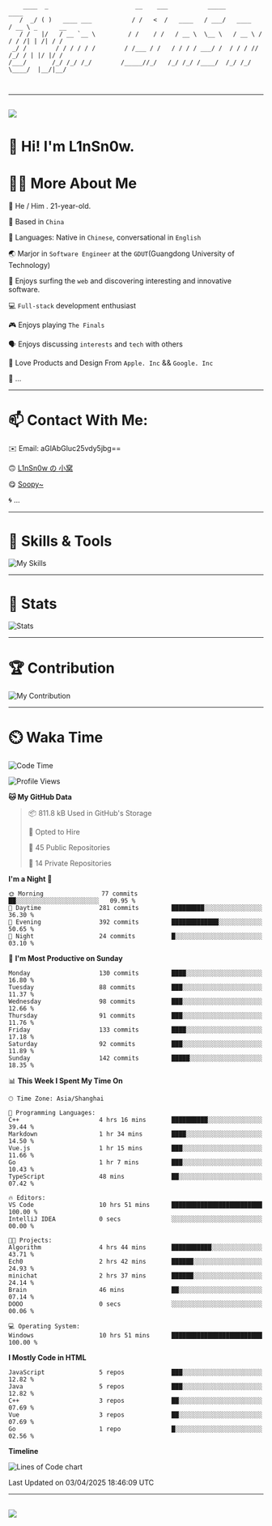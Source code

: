 ```

    ____  _                        __    ___           _____           ____           
   /  _/ ( )   ____ ___           / /   <  /   ____   / ___/   ____   / __ \ _      __
   / /   |/   / __ `__ \         / /    / /   / __ \  \__ \   / __ \ / / / /| | /| / /
 _/ /        / / / / / /        / /___ / /   / / / / ___/ /  / / / // /_/ / | |/ |/ / 
/___/       /_/ /_/ /_/        /_____//_/   /_/ /_/ /____/  /_/ /_/ \____/  |__/|__/  
                                                                                      
                                          

```

---

##
![](https://raw.githubusercontent.com/lin-snow/lin-snow/output/github-contribution-grid-snake-dark.svg)

# 👋 Hi! I'm L1nSn0w.

# 👨‍💻 More About Me

🤠 He / Him . 21-year-old.

🎈 Based in `China`
  
🤔 Languages: Native in `Chinese`, conversational in `English`

🌏 Marjor in `Software Engineer` at the `GDUT`(Guangdong University of Technology)

🛟 Enjoys surfing the `web` and discovering interesting and innovative software.

💻 `Full-stack` development enthusiast

🎮 Enjoys playing `The Finals`

🗣️ Enjoys discussing `interests` and `tech` with others

👾 Love Products and Design From `Apple. Inc` && `Google. Inc`  

🤪 ...

---

# 📫 Contact With Me:

✉️ Email: aGlAbGluc25vdy5jbg==

🙃 [L1nSn0w の 小窝](https://linsnow.cn)

😋 [Soopy~](https://soopy.cn)

🌀 ...

---

# 🔮 Skills & Tools

![My Skills](/assets/skillicons.svg)

---

# 🍟 Stats

![Stats](https://github-profile-trophy.vercel.app/?username=lin-snow&theme=nord&no-frame=true&column=9)

<!-- <div style="text-align: center;">
    <a href="https://github.com/lin-snow">
        <img align="center" src="https://githubstat.linsnow.cn/api/top-langs/?username=lin-snow&layout=donut&langs_count=8" />
    </a>
    <a href="https://github.com/lin-snow">
        <img align="center" src="https://githubstat.linsnow.cn/api?username=lin-snow&count_private=true&show_icons=true&theme=default&show=reviews,discussions_started,discussions_answered,prs_merged,prs_merged_percentage" />
    </a>
</div> -->

---

# 🏆 Contribution

![My Contribution](https://activitygraph.linsnow.cn/graph?username=lin-snow&theme=github-compact&days=30)

---

# ⏲️ Waka Time

<!--START_SECTION:waka-->
![Code Time](http://img.shields.io/badge/Code%20Time-602%20hrs%2036%20mins-blue)

![Profile Views](http://img.shields.io/badge/Profile%20Views-5-blue)

**🐱 My GitHub Data** 

> 📦 811.8 kB Used in GitHub's Storage 
 > 
> 💼 Opted to Hire
 > 
> 📜 45 Public Repositories 
 > 
> 🔑 14 Private Repositories 
 > 
**I'm a Night 🦉** 

```text
🌞 Morning                77 commits          ██░░░░░░░░░░░░░░░░░░░░░░░   09.95 % 
🌆 Daytime                281 commits         █████████░░░░░░░░░░░░░░░░   36.30 % 
🌃 Evening                392 commits         █████████████░░░░░░░░░░░░   50.65 % 
🌙 Night                  24 commits          █░░░░░░░░░░░░░░░░░░░░░░░░   03.10 % 
```
📅 **I'm Most Productive on Sunday** 

```text
Monday                   130 commits         ████░░░░░░░░░░░░░░░░░░░░░   16.80 % 
Tuesday                  88 commits          ███░░░░░░░░░░░░░░░░░░░░░░   11.37 % 
Wednesday                98 commits          ███░░░░░░░░░░░░░░░░░░░░░░   12.66 % 
Thursday                 91 commits          ███░░░░░░░░░░░░░░░░░░░░░░   11.76 % 
Friday                   133 commits         ████░░░░░░░░░░░░░░░░░░░░░   17.18 % 
Saturday                 92 commits          ███░░░░░░░░░░░░░░░░░░░░░░   11.89 % 
Sunday                   142 commits         █████░░░░░░░░░░░░░░░░░░░░   18.35 % 
```


📊 **This Week I Spent My Time On** 

```text
🕑︎ Time Zone: Asia/Shanghai

💬 Programming Languages: 
C++                      4 hrs 16 mins       ██████████░░░░░░░░░░░░░░░   39.44 % 
Markdown                 1 hr 34 mins        ████░░░░░░░░░░░░░░░░░░░░░   14.50 % 
Vue.js                   1 hr 15 mins        ███░░░░░░░░░░░░░░░░░░░░░░   11.66 % 
Go                       1 hr 7 mins         ███░░░░░░░░░░░░░░░░░░░░░░   10.43 % 
TypeScript               48 mins             ██░░░░░░░░░░░░░░░░░░░░░░░   07.42 % 

🔥 Editors: 
VS Code                  10 hrs 51 mins      █████████████████████████   100.00 % 
IntelliJ IDEA            0 secs              ░░░░░░░░░░░░░░░░░░░░░░░░░   00.00 % 

🐱‍💻 Projects: 
Algorithm                4 hrs 44 mins       ███████████░░░░░░░░░░░░░░   43.71 % 
Ech0                     2 hrs 42 mins       ██████░░░░░░░░░░░░░░░░░░░   24.93 % 
minichat                 2 hrs 37 mins       ██████░░░░░░░░░░░░░░░░░░░   24.14 % 
Brain                    46 mins             ██░░░░░░░░░░░░░░░░░░░░░░░   07.14 % 
DOOO                     0 secs              ░░░░░░░░░░░░░░░░░░░░░░░░░   00.06 % 

💻 Operating System: 
Windows                  10 hrs 51 mins      █████████████████████████   100.00 % 
```

**I Mostly Code in HTML** 

```text
JavaScript               5 repos             ███░░░░░░░░░░░░░░░░░░░░░░   12.82 % 
Java                     5 repos             ███░░░░░░░░░░░░░░░░░░░░░░   12.82 % 
C++                      3 repos             ██░░░░░░░░░░░░░░░░░░░░░░░   07.69 % 
Vue                      3 repos             ██░░░░░░░░░░░░░░░░░░░░░░░   07.69 % 
Go                       1 repo              █░░░░░░░░░░░░░░░░░░░░░░░░   02.56 % 
```



**Timeline**

![Lines of Code chart](https://raw.githubusercontent.com/lin-snow/lin-snow/main/assets/bar_graph.png)


 Last Updated on 03/04/2025 18:46:09 UTC
<!--END_SECTION:waka-->



---
##
![](./profile-3d-contrib/profile-night-rainbow.svg)
